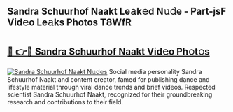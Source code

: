## Sandra Schuurhof Naakt Le𝚊k𝚎d N𝚞𝚍e - Part-jsF Vid𝚎o Le𝚊ks Photos T8WfR

# <h2><a href="http://fba5n93.evod.top/?m=Sandra+Schuurhof+Naakt">🔗 👉🔴 Sandra Schuurhof Naakt Vid𝚎o Ph𝚘t𝚘s</a></h2>

[![Sandra Schuurhof Naakt N𝚞d𝚎s](https://i.imgur.com/8V9OHl7.gif)](http://fba5n93.evod.top/?m=Sandra+Schuurhof+Naakt)
Social media personality Sandra Schuurhof Naakt and content creator, famed for publishing dance and lifestyle material through viral dance trends and brief videos. Respected scientist Sandra Schuurhof Naakt, recognized for their groundbreaking research and contributions to their field. 
